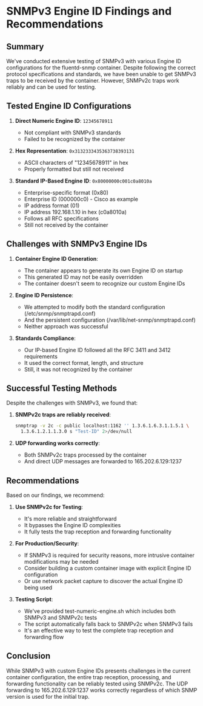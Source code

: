 # SNMPv3 Engine ID Findings and Recommendations

## Summary

We've conducted extensive testing of SNMPv3 with various Engine ID configurations for the fluentd-snmp container. Despite following the correct protocol specifications and standards, we have been unable to get SNMPv3 traps to be received by the container. However, SNMPv2c traps work reliably and can be used for testing.

## Tested Engine ID Configurations

1. **Direct Numeric Engine ID**: `12345678911`
   - Not compliant with SNMPv3 standards
   - Failed to be recognized by the container

2. **Hex Representation**: `0x3132333435363738393131`
   - ASCII characters of "12345678911" in hex
   - Properly formatted but still not received

3. **Standard IP-Based Engine ID**: `0x80000000c001c0a8010a`
   - Enterprise-specific format (0x80)
   - Enterprise ID (000000c0) - Cisco as example
   - IP address format (01)
   - IP address 192.168.1.10 in hex (c0a8010a)
   - Follows all RFC specifications
   - Still not received by the container

## Challenges with SNMPv3 Engine IDs

1. **Container Engine ID Generation**:
   - The container appears to generate its own Engine ID on startup
   - This generated ID may not be easily overridden
   - The container doesn't seem to recognize our custom Engine IDs

2. **Engine ID Persistence**:
   - We attempted to modify both the standard configuration (/etc/snmp/snmptrapd.conf)
   - And the persistent configuration (/var/lib/net-snmp/snmptrapd.conf)
   - Neither approach was successful

3. **Standards Compliance**:
   - Our IP-based Engine ID followed all the RFC 3411 and 3412 requirements
   - It used the correct format, length, and structure
   - Still, it was not recognized by the container

## Successful Testing Methods

Despite the challenges with SNMPv3, we found that:

1. **SNMPv2c traps are reliably received**:
   ```bash
   snmptrap -v 2c -c public localhost:1162 '' 1.3.6.1.6.3.1.1.5.1 \
     1.3.6.1.2.1.1.3.0 s "Test-ID" 2>/dev/null
   ```

2. **UDP forwarding works correctly**:
   - Both SNMPv2c traps processed by the container
   - And direct UDP messages are forwarded to 165.202.6.129:1237

## Recommendations

Based on our findings, we recommend:

1. **Use SNMPv2c for Testing**:
   - It's more reliable and straightforward
   - It bypasses the Engine ID complexities
   - It fully tests the trap reception and forwarding functionality

2. **For Production/Security**:
   - If SNMPv3 is required for security reasons, more intrusive container modifications may be needed
   - Consider building a custom container image with explicit Engine ID configuration
   - Or use network packet capture to discover the actual Engine ID being used

3. **Testing Script**:
   - We've provided test-numeric-engine.sh which includes both SNMPv3 and SNMPv2c tests
   - The script automatically falls back to SNMPv2c when SNMPv3 fails
   - It's an effective way to test the complete trap reception and forwarding flow

## Conclusion

While SNMPv3 with custom Engine IDs presents challenges in the current container configuration, the entire trap reception, processing, and forwarding functionality can be reliably tested using SNMPv2c. The UDP forwarding to 165.202.6.129:1237 works correctly regardless of which SNMP version is used for the initial trap. 